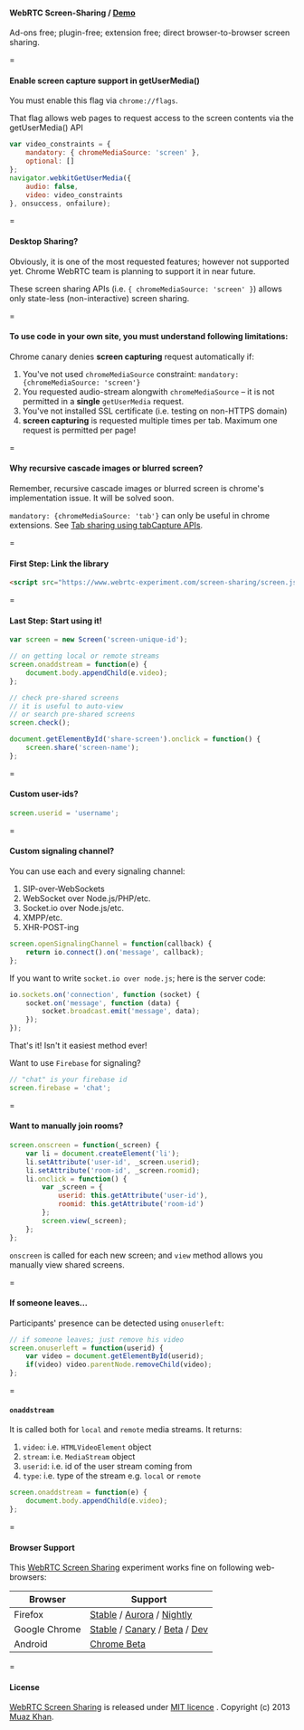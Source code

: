 #### WebRTC Screen-Sharing / [Demo](https://www.webrtc-experiment.com/screen-sharing/)

Ad-ons free; plugin-free; extension free; direct browser-to-browser screen sharing.

=

#### Enable screen capture support in getUserMedia()

You must enable this flag via `chrome://flags`.

That flag allows web pages to request access to the screen contents via the getUserMedia() API

```javascript
var video_constraints = {
    mandatory: { chromeMediaSource: 'screen' },
    optional: []
};
navigator.webkitGetUserMedia({
    audio: false,
    video: video_constraints
}, onsuccess, onfailure);
```

=

#### Desktop Sharing?

Obviously, it is one of the most requested features; however not supported yet. Chrome WebRTC team is planning to support it in near future.

These screen sharing APIs (i.e. `{ chromeMediaSource: 'screen' }`) allows only state-less (non-interactive) screen sharing.

=

#### To use code in your own site, you must understand following limitations:

Chrome canary denies **screen capturing** request automatically if:

1. You've not used `chromeMediaSource` constraint: `mandatory: {chromeMediaSource: 'screen'}`
2. You requested audio-stream alongwith `chromeMediaSource` – it is not permitted in a **single** `getUserMedia` request.
3. You've not installed SSL certificate (i.e. testing on non-HTTPS domain)
4. **screen capturing** is requested multiple times per tab. Maximum one request is permitted per page!

=

#### Why recursive cascade images or blurred screen?

Remember, recursive cascade images or blurred screen is chrome's implementation issue. It will be solved soon.

`mandatory: {chromeMediaSource: 'tab'}` can only be useful in chrome extensions. See [Tab sharing using tabCapture APIs](https://www.webrtc-experiment.com/screen-broadcast/).

=

#### First Step: Link the library

```html
<script src="https://www.webrtc-experiment.com/screen-sharing/screen.js"></script>
```

=

#### Last Step: Start using it!

```javascript
var screen = new Screen('screen-unique-id');

// on getting local or remote streams
screen.onaddstream = function(e) {
    document.body.appendChild(e.video);
};

// check pre-shared screens
// it is useful to auto-view
// or search pre-shared screens
screen.check();

document.getElementById('share-screen').onclick = function() {
    screen.share('screen-name');
};
```

=

#### Custom user-ids?

```javascript
screen.userid = 'username';
```

=

#### Custom signaling channel?

You can use each and every signaling channel:

1. SIP-over-WebSockets
2. WebSocket over Node.js/PHP/etc.
3. Socket.io over Node.js/etc.
4. XMPP/etc.
5. XHR-POST-ing

```javascript
screen.openSignalingChannel = function(callback) {
    return io.connect().on('message', callback);
};
```

If you want to write `socket.io over node.js`; here is the server code:

```javascript
io.sockets.on('connection', function (socket) {
    socket.on('message', function (data) {
        socket.broadcast.emit('message', data);
    });
});
```

That's it! Isn't it easiest method ever!

Want to use `Firebase` for signaling?

```javascript
// "chat" is your firebase id
screen.firebase = 'chat';
```

=

#### Want to manually join rooms?

```javascript
screen.onscreen = function(_screen) {
    var li = document.createElement('li');
    li.setAttribute('user-id', _screen.userid);
    li.setAttribute('room-id', _screen.roomid);
    li.onclick = function() {
        var _screen = {
            userid: this.getAttribute('user-id'),
            roomid: this.getAttribute('room-id')
        };
        screen.view(_screen);
    };
};
```

`onscreen` is called for each new screen; and `view` method allows you manually view shared screens.

=

#### If someone leaves...

Participants' presence can be detected using `onuserleft`:

```javascript
// if someone leaves; just remove his video
screen.onuserleft = function(userid) {
    var video = document.getElementById(userid);
    if(video) video.parentNode.removeChild(video);
};
```

=

#### `onaddstream`

It is called both for `local` and `remote` media streams. It returns:

1. `video`: i.e. `HTMLVideoElement` object
2. `stream`: i.e. `MediaStream` object
3. `userid`: i.e. id of the user stream coming from
4. `type`: i.e. type of the stream e.g. `local` or `remote`

```javascript
screen.onaddstream = function(e) {
    document.body.appendChild(e.video);
};
```

=

#### Browser Support

This [WebRTC Screen Sharing](https://www.webrtc-experiment.com/screen-sharing/) experiment works fine on following web-browsers:

| Browser        | Support           |
| ------------- |-------------|
| Firefox | [Stable](http://www.mozilla.org/en-US/firefox/new/) / [Aurora](http://www.mozilla.org/en-US/firefox/aurora/) / [Nightly](http://nightly.mozilla.org/) |
| Google Chrome | [Stable](https://www.google.com/intl/en_uk/chrome/browser/) / [Canary](https://www.google.com/intl/en/chrome/browser/canary.html) / [Beta](https://www.google.com/intl/en/chrome/browser/beta.html) / [Dev](https://www.google.com/intl/en/chrome/browser/index.html?extra=devchannel#eula) |
| Android | [Chrome Beta](https://play.google.com/store/apps/details?id=com.chrome.beta&hl=en) |

=

#### License

[WebRTC Screen Sharing](https://www.webrtc-experiment.com/screen-sharing/) is released under [MIT licence](https://www.webrtc-experiment.com/licence/) . Copyright (c) 2013 [Muaz Khan](https://plus.google.com/100325991024054712503).
